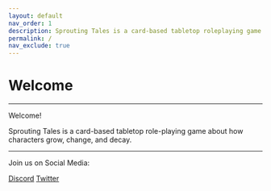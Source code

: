 ```yaml
---
layout: default
nav_order: 1
description: Sprouting Tales is a card-based tabletop roleplaying game about how characters grow, change, and decay.
permalink: /
nav_exclude: true 
---
```


# Welcome

---

Welcome! 

Sprouting Tales is a card-based tabletop role-playing game about how characters grow, change, and decay.

---

Join us on Social Media:

[Discord](https://discord.com/invite/tJjGUNJAZP)
[Twitter](https://twitter.com/plerpsandplerps)
